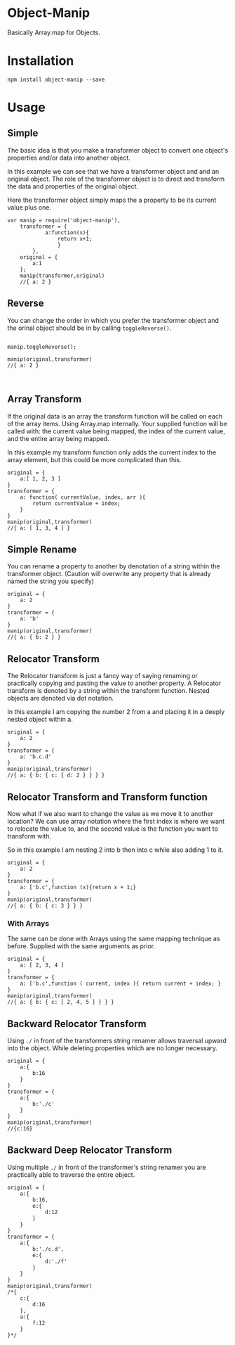 Object-Manip
============

Basically Array.map for Objects. 

Installation
============

````
npm install object-manip --save
````

Usage
=======

## Simple

The basic idea is that you make a transformer object to convert one object's properties and/or data into another object.

In this example we can see that we have a transformer object and and an original object. The role of the transformer object is to direct and transform the data and properties of the original object.

Here the transformer object simply maps the a property to be its current value plus one.

````JS
var manip = require('object-manip'),
	transformer = {
			a:function(x){
				return x+1;
				}
		},
	original = {
		a:1
	};
	manip(transformer,original)
	//{ a: 2 }

````

## Reverse

You can change the order in which you prefer the transformer object and the orinal object should be in by calling `toggleReverse()`.

````JS

manip.toggleReverse();

manip(original,transformer)
//{ a: 2 }

	
````

## Array Transform

If the original data is an array the transform function will be called on each of the array items. Using Array.map internally. Your supplied function will be called with: the current value being mapped, the index of the current value, and the entire array being mapped.

In this example my transform function only adds the current index to the array element, but this could be more complicated than this.

````JS
original = {
	a:[ 1, 2, 3 ]
}
transformer = {
	a: function( currentValue, index, arr ){
		return currentValue + index;
	}
}
manip(original,transformer)
//{ a: [ 1, 3, 4 ] }

````
## Simple Rename

You can rename a property to another by denotation of a string within the transformer object. (Caution will overwrite any property that is already named the string you specify)

````JS
original = {
	a: 2
}
transformer = {
	a: 'b'
}
manip(original,transformer)
//{ a: { b: 2 } }

````

## Relocator Transform

The Relocator transform is just a fancy way of saying renaming or practically copying and pasting the value to another property. A Relocator transform is denoted by a string within the transform function. Nested objects are denoted via dot notation.

In this example I am copying the number 2 from a and placing it in a deeply nested object within a.

````JS
original = {
	a: 2
}
transformer = {
	a: 'b.c.d'
}
manip(original,transformer)
//{ a: { b: { c: { d: 2 } } } }

````

## Relocator Transform and Transform function

Now what if we also want to change the value as we move it to another location? We can use array notation where the first index is where we want to relocate the value to, and the second value is the function you want to transform with.

So in this example I am nesting 2 into b then into c while also adding 1 to it.

````JS
original = {
	a: 2
}
transformer = {
	a: ['b.c',function (x){return x + 1;}
}
manip(original,transformer)
//{ a: { b: { c: 3 } } }
````

### With Arrays

The same can be done with Arrays using the same mapping technique as before. Supplied with the same arguments as prior.

````JS
original = {
	a: [ 2, 3, 4 ]
}
transformer = {
	a: ['b.c',function ( current, index ){ return current + index; }
}
manip(original,transformer)
//{ a: { b: { c: [ 2, 4, 5 ] } } }

````
## Backward Relocator Transform

Using `./` in front of the transformers string renamer allows traversal upward into the object. While deleting properties which are no longer necessary.

````JS
original = {
	a:{
		b:16
	}
}
transformer = {
	a:{
		b:'./c'
	}
}
manip(original,transformer)
//{c:16}

````
## Backward Deep Relocator Transform

Using multiple `./` in front of the transformer's string renamer you are practically able to traverse the entire object.

````JS
original = {
	a:{
		b:16,
		e:{
			d:12
		}
	}
}
transformer = {
	a:{
		b:'./c.d',
		e:{
			d:'./f'
		}
	}
}
manip(original,transformer)
/*{
	c:{
		d:16
	},
	a:{
		f:12
	}
}*/
````